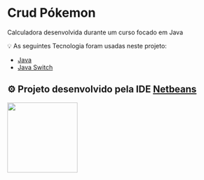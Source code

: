 # Crud Pókemon

Calculadora desenvolvida durante um curso focado em Java

💡 As seguintes Tecnologia foram usadas neste projeto:

- [Java](https://docs.oracle.com/en/java/)
- [Java Switch](https://www.w3schools.com/java/java_switch.asp)

## ⚙ Projeto desenvolvido pela IDE [Netbeans](https://netbeans.apache.org/download/index.html)

<img height="160em" src="https://images7.alphacoders.com/592/592678.jpg"/>

